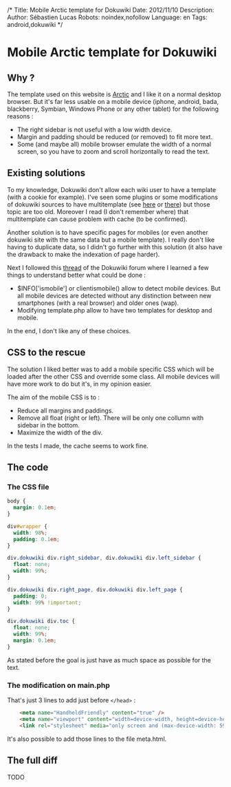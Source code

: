 /*
Title: Mobile Arctic template for Dokuwiki
Date: 2012/11/10
Description: 
Author: Sébastien Lucas
Robots: noindex,nofollow
Language: en
Tags: android,dokuwiki
*/
# Mobile Arctic template for Dokuwiki

## Why ?
The template used on this website is [Arctic](http://www.dokuwiki.org/template:arctic) and I like it on a normal desktop browser. But it's far less usable on a mobile device (iphone, android, bada, blackberry, Symbian, Windows Phone or any other tablet) for the following reasons :

*	The right sidebar is not useful with a low width device.
*	Margin and padding should be reduced (or removed) to fit more text.
*	Some (and maybe all) mobile browser emulate the width of a normal screen, so you have to zoom and scroll horizontally to read the text.

## Existing solutions

To my knowledge, Dokuwiki don't allow each wiki user to have a template (with a cookie for example). I've seen some plugins or some modifications of dokuwiki sources to have multitemplate (see [here](http://www.dokuwiki.org/plugin:multitemplate_styleman) or [there](http://www.dokuwiki.org/template:multitemplate)) but those topic are too old. Moreover I read (I don't remember where) that multitemplate can cause problem with cache (to be confirmed).

Another solution is to have specific pages for mobiles (or even another dokuwiki site with the same data but a mobile template). I really don't like having to duplicate data, so I didn't go further with this solution (it also have the drawback to make the indexation of page harder). 

Next I followed this [thread](http://forum.dokuwiki.org/thread/5270) of the Dokuwiki forum where I learned a few things to understand better what could be done :

*	$INFO['ismobile'] or clientismobile() allow to detect mobile devices. But all mobile devices are detected without any distinction between new smartphones (with a real browser) and older ones (wap).
*	Modifying template.php allow to have two templates for desktop and mobile.

In the end, I don't like any of these choices.

## CSS to the rescue

The solution I liked better was to add a mobile specific CSS which will be loaded after the other CSS and override some class. All mobile devices will have more work to do but it's, in my opinion easier.

The aim of the mobile CSS is to :

*	Reduce all margins and paddings.
*	Remove all float (right or left). There will be only one collumn with sidebar in the bottom.
*	Maximize the width of the div.

In the tests I made, the cache seems to work fine.

## The code

### The CSS file

```css
body {
  margin: 0.1em;
}

div#wrapper {
  width: 98%;
  padding: 0.1em;
}

div.dokuwiki div.right_sidebar, div.dokuwiki div.left_sidebar {
  float: none;
  width: 99%;
}

div.dokuwiki div.right_page, div.dokuwiki div.left_page {
  padding: 0;
  width: 99% !important;
}

div.dokuwiki div.toc {
  float: none;
  width: 99%;
  margin: 0.1em;
}
```

As stated before the goal is just have as much space as possible for the text.

### The modification on main.php

That's just 3 lines to add just before `</head>` :

```html
    <meta name="HandheldFriendly" content="true" />
    <meta name="viewport" content="width=device-width, height=device-height, user-scalable=no" />
    <link rel="stylesheet" media="only screen and (max-device-width: 599px)" type="text/css" href="<?php echo DOKU_TPL?>arctic_mobile.css" />
```

It's also possible to add those lines to the file meta.html.

## The full diff

TODO


